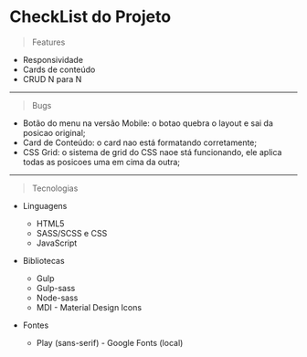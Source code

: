 # CheckList do Projeto

> Features

- Responsividade
- Cards de conteúdo
- CRUD N para N

---

> Bugs

- Botão do menu na versão Mobile: o botao quebra o layout e sai da posicao original;
- Card de Conteúdo: o card nao está formatando corretamente;
- CSS Grid: o sistema de grid do CSS naoe stá funcionando, ele aplica todas as posicoes uma em cima da outra;

---

> Tecnologias

- Linguagens
  - HTML5
  - SASS/SCSS e CSS
  - JavaScript
  
- Bibliotecas
  - Gulp
  - Gulp-sass
  - Node-sass
  - MDI - Material Design Icons

- Fontes
  - Play (sans-serif) - Google Fonts (local)
